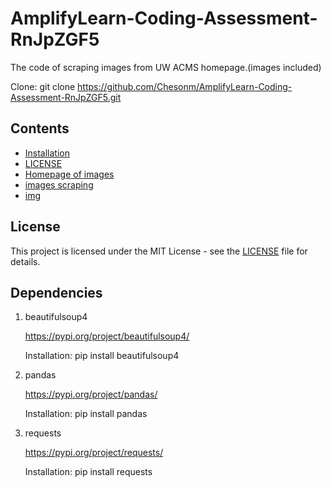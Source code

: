 # AmplifyLearn-Coding-Assessment-RnJpZGF5

The code of scraping images from UW ACMS homepage.(images included)

Clone: git clone https://github.com/Chesonm/AmplifyLearn-Coding-Assessment-RnJpZGF5.git

## Contents
- [Installation](Dependencies.txt)
- [LICENSE](LICENSE)
- [Homepage of images](acms.html)
- [images scraping](images_scrape.py)
- [img](img)

## License
This project is licensed under the MIT License - see the [LICENSE](LICENSE) file for details.


## Dependencies
1. beautifulsoup4

   https://pypi.org/project/beautifulsoup4/

   Installation: pip install beautifulsoup4

2. pandas

   https://pypi.org/project/pandas/

   Installation: pip install pandas

3. requests

   https://pypi.org/project/requests/

   Installation: pip install requests





